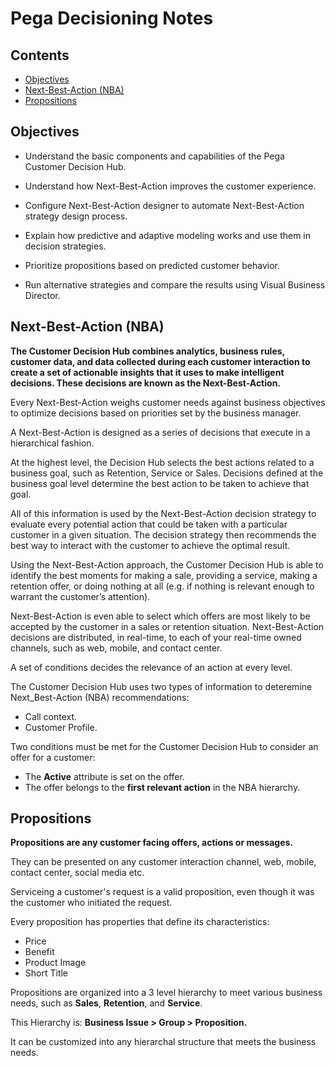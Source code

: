 # Pega Decisioning Notes

## Contents

* [Objectives](#obj)
* [Next-Best-Action (NBA)](#NBA)
* [Propositions](#prop)

<a name="obj"></a>
## Objectives

* Understand the basic components and capabilities of the Pega Customer Decision Hub.

* Understand how Next-Best-Action improves the customer experience.

* Configure Next-Best-Action designer to automate Next-Best-Action strategy design process.

* Explain how predictive and adaptive modeling works and use them in decision strategies.

* Prioritize propositions based on predicted customer behavior.

* Run alternative strategies and compare the results using Visual Business Director.

<a name="NBA"></a>
## Next-Best-Action (NBA)

**The Customer Decision Hub combines analytics, business rules, customer data, and data collected during each customer interaction to create a set of actionable insights that it uses to make intelligent decisions. These decisions are known as the Next-Best-Action.**

Every Next-Best-Action weighs customer needs against business objectives to optimize decisions based on priorities set by the business manager.

A Next-Best-Action is designed as a series of decisions that execute in a hierarchical fashion. 

At the highest level, the Decision Hub selects the best actions related to a business goal, such as Retention, Service or Sales. Decisions defined at the business goal level determine the best action to be taken to achieve that goal.

All of this information is used by the Next-Best-Action decision strategy to evaluate every potential action that could be taken with a particular customer in a given situation. The decision strategy then recommends the best way to interact with the customer to achieve the optimal result.

Using the Next-Best-Action approach, the Customer Decision Hub is able to identify the best moments for making a sale, providing a service, making a retention offer, or doing nothing at all (e.g. if nothing is relevant enough to warrant the customer’s attention). 

Next-Best-Action is even able to select which offers are most likely to be accepted by the customer in a sales or retention situation. Next-Best-Action decisions are distributed, in real-time, to each of your real-time owned channels, such as web, mobile, and contact center.

A set of conditions decides the relevance of an action at every level.

The Customer Decision Hub uses two types of information to deteremine Next_Best-Action (NBA) recommendations:

* Call context.
* Customer Profile.

Two conditions must be met for the Customer Decision Hub to consider an offer for a customer:

* The **Active** attribute is set on the offer.
* The offer belongs to the **first relevant action** in the NBA hierarchy.

<a name="prop"></a>
## Propositions

**Propositions are any customer facing offers, actions or messages.**

They can be presented on any customer interaction channel, web, mobile, contact center, social media etc.

Serviceing a customer's request is a valid proposition, even though it was the customer who initiated the request.

Every proposition has properties that define its characteristics:

* Price
* Benefit
* Product Image
* Short Title

Propositions are organized into a 3 level hierarchy to meet various business needs, such as **Sales**, **Retention**, and **Service**.

This Hierarchy is: **Business Issue > Group > Proposition.**

It can be customized into any hierarchal structure that meets the business needs.


